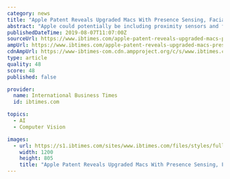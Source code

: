 ```yaml
---
category: news
title: "Apple Patent Reveals Upgraded Macs With Presence Sensing, Facial Recognition Technologies"
abstract: "Apple could potentially be including proximity sensors and facial recognition technology in future iMac units soon. The technology would allow the Apple computers to react and open itself up once it detects a potential user entering its range. These two ..."
publishedDateTime: 2019-08-07T11:07:00Z
sourceUrl: https://www.ibtimes.com/apple-patent-reveals-upgraded-macs-presence-sensing-facial-recognition-technologies-2811325
ampUrl: https://www.ibtimes.com/apple-patent-reveals-upgraded-macs-presence-sensing-facial-recognition-technologies-2811325?amp=1
cdnAmpUrl: https://www-ibtimes-com.cdn.ampproject.org/c/s/www.ibtimes.com/apple-patent-reveals-upgraded-macs-presence-sensing-facial-recognition-technologies-2811325?amp=1
type: article
quality: 48
score: 48
published: false

provider:
  name: International Business Times
  id: ibtimes.com

topics:
  - AI
  - Computer Vision

images:
  - url: https://s1.ibtimes.com/sites/www.ibtimes.com/files/styles/full/public/2019/06/11/mac-pro-2019.jpg
    width: 1200
    height: 805
    title: "Apple Patent Reveals Upgraded Macs With Presence Sensing, Facial Recognition Technologies"
---
```

